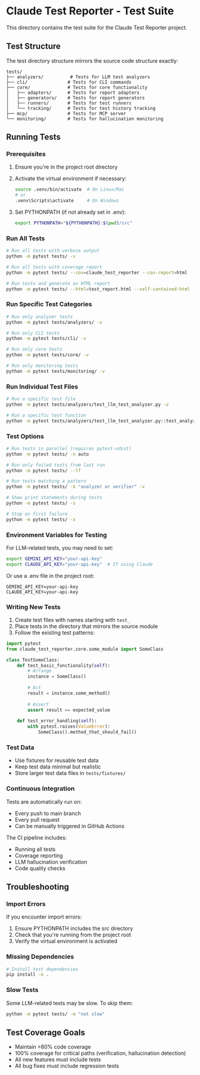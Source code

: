 # Claude Test Reporter - Test Suite

This directory contains the test suite for the Claude Test Reporter project.

## Test Structure

The test directory structure mirrors the source code structure exactly:

```
tests/
├── analyzers/          # Tests for LLM test analyzers
├── cli/               # Tests for CLI commands
├── core/              # Tests for core functionality
│   ├── adapters/      # Tests for report adapters
│   ├── generators/    # Tests for report generators
│   ├── runners/       # Tests for test runners
│   └── tracking/      # Tests for test history tracking
├── mcp/               # Tests for MCP server
└── monitoring/        # Tests for hallucination monitoring
```

## Running Tests

### Prerequisites

1. Ensure you're in the project root directory
2. Activate the virtual environment if necessary:
   ```bash
   source .venv/bin/activate  # On Linux/Mac
   # or
   .venv\Scripts\activate     # On Windows
   ```

3. Set PYTHONPATH (if not already set in .env):
   ```bash
   export PYTHONPATH="${PYTHONPATH}:$(pwd)/src"
   ```

### Run All Tests

```bash
# Run all tests with verbose output
python -m pytest tests/ -v

# Run all tests with coverage report
python -m pytest tests/ --cov=claude_test_reporter --cov-report=html

# Run tests and generate an HTML report
python -m pytest tests/ --html=test_report.html --self-contained-html
```

### Run Specific Test Categories

```bash
# Run only analyzer tests
python -m pytest tests/analyzers/ -v

# Run only CLI tests
python -m pytest tests/cli/ -v

# Run only core tests
python -m pytest tests/core/ -v

# Run only monitoring tests
python -m pytest tests/monitoring/ -v
```

### Run Individual Test Files

```bash
# Run a specific test file
python -m pytest tests/analyzers/test_llm_test_analyzer.py -v

# Run a specific test function
python -m pytest tests/analyzers/test_llm_test_analyzer.py::test_analyze_test_results -v
```

### Test Options

```bash
# Run tests in parallel (requires pytest-xdist)
python -m pytest tests/ -n auto

# Run only failed tests from last run
python -m pytest tests/ --lf

# Run tests matching a pattern
python -m pytest tests/ -k "analyzer or verifier" -v

# Show print statements during tests
python -m pytest tests/ -s

# Stop on first failure
python -m pytest tests/ -x
```

### Environment Variables for Testing

For LLM-related tests, you may need to set:
```bash
export GEMINI_API_KEY="your-api-key"
export CLAUDE_API_KEY="your-api-key"  # If using Claude
```

Or use a .env file in the project root:
```
GEMINI_API_KEY=your-api-key
CLAUDE_API_KEY=your-api-key
```

### Writing New Tests

1. Create test files with names starting with `test_`
2. Place tests in the directory that mirrors the source module
3. Follow the existing test patterns:

```python
import pytest
from claude_test_reporter.core.some_module import SomeClass

class TestSomeClass:
    def test_basic_functionality(self):
        # Arrange
        instance = SomeClass()
        
        # Act
        result = instance.some_method()
        
        # Assert
        assert result == expected_value
    
    def test_error_handling(self):
        with pytest.raises(ValueError):
            SomeClass().method_that_should_fail()
```

### Test Data

- Use fixtures for reusable test data
- Keep test data minimal but realistic
- Store larger test data files in `tests/fixtures/`

### Continuous Integration

Tests are automatically run on:
- Every push to main branch
- Every pull request
- Can be manually triggered in GitHub Actions

The CI pipeline includes:
- Running all tests
- Coverage reporting
- LLM hallucination verification
- Code quality checks

## Troubleshooting

### Import Errors
If you encounter import errors:
1. Ensure PYTHONPATH includes the src directory
2. Check that you're running from the project root
3. Verify the virtual environment is activated

### Missing Dependencies
```bash
# Install test dependencies
pip install -e .
```

### Slow Tests
Some LLM-related tests may be slow. To skip them:
```bash
python -m pytest tests/ -m "not slow"
```

## Test Coverage Goals

- Maintain >80% code coverage
- 100% coverage for critical paths (verification, hallucination detection)
- All new features must include tests
- All bug fixes must include regression tests